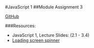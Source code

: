 #JavaScript 1
##Module Assignment 3

[GitHub](https://github.com/siljeangelvik/silje-angelvik-js1-ma3)

###Resources:
* JavaScript 1, Lecture Slides: (2.1 - 3.4)
* [Loading screen spinner](https://icons8.com/preloaders/en/miscellaneous)
